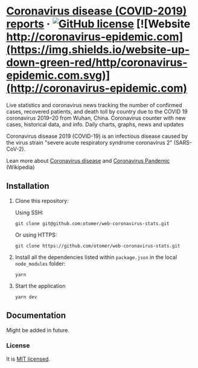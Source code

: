 # [Coronavirus disease (COVID-2019) reports](http://coronavirus-epidemic.com/) &middot; [![GitHub license](https://img.shields.io/badge/license-MIT-blue.svg)](https://github.com/otomer/web-coronavirus-stats/blob/master/LICENSE) [![Website http://coronavirus-epidemic.com](https://img.shields.io/website-up-down-green-red/http/coronavirus-epidemic.com.svg)](http://coronavirus-epidemic.com)

Live statistics and coronavirus news tracking the number of confirmed cases, recovered patients, and death toll by country due to the COVID 19 coronavirus 2019–20 from Wuhan, China. Coronavirus counter with new cases, historical data, and info. Daily charts, graphs, news and updates

Coronavirus disease 2019 (COVID-19) is an infectious disease caused by the virus strain "severe acute respiratory syndrome coronavirus 2" (SARS-CoV-2).

Lean more about
[Coronavirus disease](https://en.wikipedia.org/wiki/Coronavirus_disease_2019) and
[Coronavirus Pandemic](https://en.wikipedia.org/wiki/2019%E2%80%9320_coronavirus_pandemic) (Wikipedia)

## Installation

1. Clone this repository:

   Using SSH:

   ```
   git clone git@github.com:otomer/web-coronavirus-stats.git
   ```

   Or using HTTPS:

   ```
   git clone https://github.com/otomer/web-coronavirus-stats.git
   ```

2) Install all the dependencies listed within `package.json` in the local `node_modules` folder:

   ```
   yarn
   ```

3) Start the application

   ```
   yarn dev
   ```

## Documentation

Might be added in future.

### License

It is [MIT licensed](./LICENSE).
